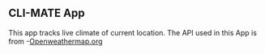 ## CLI-MATE App

This app tracks live climate of current location.
The API used in this App is from -[Openweathermap.org](https://openweathermap.org/)


